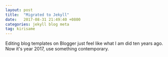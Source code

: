 ```yaml
---
layout: post
title:  "Migrated to Jekyll"
date:   2017-08-31 21:49:40 +0800
categories: jekyll blog meta
tag: kirisame
---
```

Editing blog templates on Blogger just feel like what I am did ten years ago. Now it's year 2017, use something contemporary.
